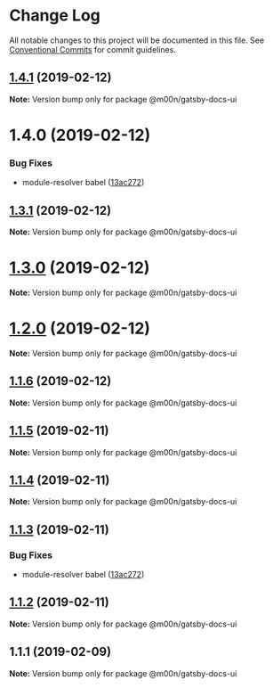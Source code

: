 # Change Log

All notable changes to this project will be documented in this file.
See [Conventional Commits](https://conventionalcommits.org) for commit guidelines.

## [1.4.1](https://github.com/6stars/gatsby-docs/compare/@m00n/gatsby-docs-ui@1.3.1...@m00n/gatsby-docs-ui@1.4.1) (2019-02-12)

**Note:** Version bump only for package @m00n/gatsby-docs-ui

# 1.4.0 (2019-02-12)

### Bug Fixes

- module-resolver babel ([13ac272](https://github.com/6stars/gatsby-docs/commit/13ac272))

## [1.3.1](https://github.com/6stars/gatsby-docs/compare/@m00n/gatsby-docs-ui@1.3.0...@m00n/gatsby-docs-ui@1.3.1) (2019-02-12)

**Note:** Version bump only for package @m00n/gatsby-docs-ui

# [1.3.0](https://github.com/6stars/gatsby-docs/compare/@m00n/gatsby-docs-ui@1.2.0...@m00n/gatsby-docs-ui@1.3.0) (2019-02-12)

**Note:** Version bump only for package @m00n/gatsby-docs-ui

# [1.2.0](https://github.com/6stars/gatsby-docs/compare/@m00n/gatsby-docs-ui@1.1.6...@m00n/gatsby-docs-ui@1.2.0) (2019-02-12)

**Note:** Version bump only for package @m00n/gatsby-docs-ui

## [1.1.6](https://github.com/6stars/gatsby-docs/compare/@m00n/gatsby-docs-ui@1.1.5...@m00n/gatsby-docs-ui@1.1.6) (2019-02-12)

**Note:** Version bump only for package @m00n/gatsby-docs-ui

## [1.1.5](https://github.com/6stars/gatsby-docs/compare/@m00n/gatsby-docs-ui@1.1.4...@m00n/gatsby-docs-ui@1.1.5) (2019-02-11)

**Note:** Version bump only for package @m00n/gatsby-docs-ui

## [1.1.4](https://github.com/6stars/gatsby-docs/compare/@m00n/gatsby-docs-ui@1.1.3...@m00n/gatsby-docs-ui@1.1.4) (2019-02-11)

**Note:** Version bump only for package @m00n/gatsby-docs-ui

## [1.1.3](https://github.com/6stars/gatsby-docs/compare/@m00n/gatsby-docs-ui@1.1.2...@m00n/gatsby-docs-ui@1.1.3) (2019-02-11)

### Bug Fixes

- module-resolver babel ([13ac272](https://github.com/6stars/gatsby-docs/commit/13ac272))

## [1.1.2](https://github.com/6stars/gatsby-docs/compare/@m00n/gatsby-docs-ui@1.1.1...@m00n/gatsby-docs-ui@1.1.2) (2019-02-11)

**Note:** Version bump only for package @m00n/gatsby-docs-ui

## 1.1.1 (2019-02-09)

**Note:** Version bump only for package @m00n/gatsby-docs-ui
